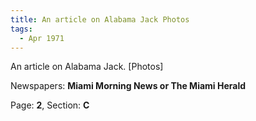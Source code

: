 ```yaml
---  
title: An article on Alabama Jack Photos  
tags:  
  - Apr 1971  
---  
```

  
An article on Alabama Jack. [Photos]  
  
Newspapers: **Miami Morning News or The Miami Herald**  
  
Page: **2**, Section: **C** 
